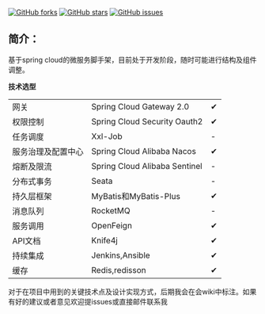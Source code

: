 [![GitHub forks](https://img.shields.io/github/forks/beifei1/fire-cloud?style=flat-square)](https://github.com/beifei1/fire-cloud/network)    [![GitHub stars](https://img.shields.io/github/stars/beifei1/fire-cloud?style=flat-square)](https://github.com/beifei1/fire-cloud/stargazers)   [![GitHub issues](https://img.shields.io/github/issues/beifei1/fire-cloud?style=flat-square)](https://github.com/beifei1/fire-cloud/issues)
   

## 简介：

基于spring cloud的微服务脚手架，目前处于开发阶段，随时可能进行结构及组件调整。

**技术选型**

|                    |                               |   |
| ------------------ | ----------------------------- |---|
| 网关               | Spring Cloud Gateway 2.0      | ✔ |
| 权限控制           | Spring Cloud Security Oauth2  | ✔ |
| 任务调度           | Xxl-Job                       | - |
| 服务治理及配置中心 | Spring Cloud Alibaba Nacos    | ✔ |
| 熔断及限流         | Spring Cloud Alibaba Sentinel | - |
| 分布式事务         | Seata                         | - |
| 持久层框架         | MyBatis和MyBatis-Plus         | ✔ |
| 消息队列           | RocketMQ                         | - |
| 服务调用           | OpenFeign                     | ✔ |
| API文档           | Knife4j                     | ✔ |
| 持续集成           | Jenkins,Ansible              | ✔ |
| 缓存           | Redis,redisson              | ✔|

对于在项目中用到的关键技术点及设计实现方式，后期我会在会wiki中标注。如果有好的建议或者意见欢迎提issues或直接邮件联系我
